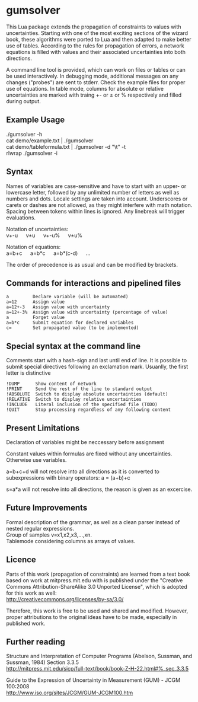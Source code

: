 gumsolver
=========

This Lua package extends the propagation of constraints to values with uncertainties. Starting with one of the most exciting sections of the wizard book, these algorithms were ported to Lua and then adapted to make better use of tables. According to the rules for propagation of errors, a network equations is filled with values and their associated uncertainties into both directions. 

A command line tool is provided, which can work on files or tables or can be used interactively. In debugging mode, additional messages on any changes ("probes") are sent to stderr. Check the example files for proper use of equations. In table mode, columns for absolute or relative uncertainties are marked with traing +- or ± or % respectively and filled during output.

## Example Usage

./gumsolver -h  
cat demo/example.txt | ./gumsolver  
cat demo/tableformula.txt | ./gumsolver -d "\t" -t  
rlwrap ./gumsolver -i

## Syntax

Names of variables are case-sensitive and have to start with an upper- or lowercase letter, followed by any unlimited number of letters as well as numbers and dots. Locale settings are taken into account. Underscores or carets or dashes are not allowed, as they might interfere with math notation. Spacing between tokens within lines is ignored. Any linebreak will trigger evaluations.

Notation of uncertainties:  
v+-u &emsp; v±u &emsp; v+-u% &emsp; v±u%

Notation of equations:  
a=b+c &emsp; a=b\*c &emsp; a=b\*(c-d) &emsp; ...

The order of precedence is as usual and can be modified by brackets. 


## Commands for interactions and pipelined files

	a         Declare variable (will be automated)
	a=12      Assign value
	a=12+-3   Assign value with uncertainty
	a=12+-3%  Assign value with uncertainty (percentage of value)
	a         Forget value
	a=b*c     Submit equation for declared variables
	c=        Set propagated value (to be implemented)
	
	
## Special syntax at the command line

Comments start with a hash-sign and last until end of line.
It is possible to submit special directives following an exclamation mark. Usuanlly, the first letter is distinctive

	!DUMP 	   Show content of network
	!PRINT	   Send the rest of the line to standard output
	!ABSOLUTE  Switch to display absolute uncertainties (default)
	!RELATIVE  Switch to display relative uncertainties  
	!INCLUDE   Literal inclusion of the specified file (TODO)
	!QUIT	   Stop processing regardless of any following content

## Present Limitations

Declaration of variables might be neccessary before assignment

Constant values within formulas are fixed without any uncertainties. Otherwise use variables.

a=b+c+d will not resolve into all directions as it is converted to subexpressions with binary operators: a = (a+b)+c

s=a*a will not resolve into all directions, the reason is given as an excercise.

## Future Improvements

Formal description of the grammar, as well as a clean parser instead of nested regular expressions.  
Group of samples v=x1,x2,x3,...,xn.  
Tablemode considering columns as arrays of values.

## Licence

Parts of this work (propagation of constraints) are learned from a text book based on work at mitpress.mit.edu with is published under the "Creative Commons Attribution-ShareAlike 3.0 Unported License", which is adopted for this work as well:   
http://creativecommons.org/licenses/by-sa/3.0/ 

Therefore, this work is free to be used and shared and modified. However, proper attributions to the original ideas have to be made, especially in published work.



## Further reading

Structure and Interpretation of Computer Programs (Abelson, Sussman, and Sussman, 1984) Section 3.3.5  
http://mitpress.mit.edu/sicp/full-text/book/book-Z-H-22.html#%_sec_3.3.5

Guide to the Expression of Uncertainty in Measurement (GUM) - JCGM 100:2008  
http://www.iso.org/sites/JCGM/GUM-JCGM100.htm

